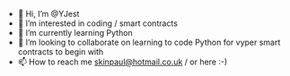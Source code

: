 - 👋 Hi, I’m @YJest
- 👀 I’m interested in coding / smart contracts
- 🌱 I’m currently learning Python 
- 💞️ I’m looking to collaborate on learning to code Python for vyper smart contracts to begin with
- 📫 How to reach me skinpaul@hotmail.co.uk / or here :-)

<!---
YJest/YJest is a ✨ special ✨ repository because its `README.md` (this file) appears on your GitHub profile.
You can click the Preview link to take a look at your changes.
--->
